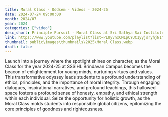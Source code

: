```yaml
---
title: Moral Class - Oddsem - Videos - 2024-25
date: 2024-07-24 09:00:00
month: 2024/07
year: 2024
categories: ["video"]
desc_short: Principle Pursuit - Moral Class at Sri Sathya Sai Institute, Brindavan Campus
link: https://www.youtube.com/playlist?list=PLUyvnxCM1pCYUC1yyjsryhjN1Y_e55G5N
thumbnail: public\images\thumbnails\2025\Moral Class.webp
draft: false
---
```


Launch into a journey where the spotlight shines on character, as the Moral Class for the year 2024-25 at SSSIHL Brindavan Campus becomes the beacon of enlightenment for young minds, nurturing virtues and values. This transformative odyssey leads students to a profound understanding of ethics, principles, and the importance of moral integrity. Through engaging dialogues, inspirational narratives, and profound teachings, this hallowed space fosters a profound sense of honesty, empathy, and ethical strength within each individual. Seize the opportunity for holistic growth, as the Moral Class molds students into responsible global citizens, epitomizing the core principles of goodness and righteousness.
